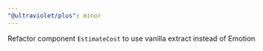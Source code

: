 ```yaml
---
"@ultraviolet/plus": minor
---
```


Refactor component `EstimateCost` to use vanilla extract instead of Emotion
